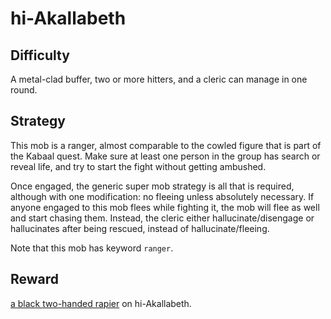 # hi-Akallabeth

## Difficulty

A metal-clad buffer, two or more hitters, and a cleric can manage in one round.

## Strategy

This mob is a ranger, almost comparable to the cowled figure that is part of the
Kabaal quest. Make sure at least one person in the group has search or reveal
life, and try to start the fight without getting ambushed.

Once engaged, the generic super mob strategy is all that is required, although
with one modification: no fleeing unless absolutely necessary. If anyone engaged
to this mob flees while fighting it, the mob will flee as well and start chasing
them. Instead, the cleric either hallucinate/disengage or hallucinates after
being rescued, instead of hallucinate/fleeing.

Note that this mob has keyword `ranger`.

## Reward

[a black two-handed rapier](/items/weapoons.md#a-black-two-handed-rapier) on
hi-Akallabeth.
